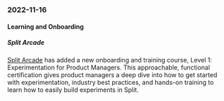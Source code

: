### 2022-11-16
#### Learning and Onboarding
##### Split Arcade
[Split Arcade](https://arcade.split.io/certifications) has added a new onboarding and training course, Level 1: Experimentation for Product Managers. This approachable, functional certification gives product managers a deep dive into how to get started with experimentation, industry best practices, and hands-on training to learn how to easily build experiments in Split.
